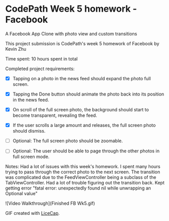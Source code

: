 # CodePath Week 5 homework - Facebook 
A Facebook App Clone with photo view and custom transitions

This project submission is CodePath's week 5 homework of Facebook by Kevin Zhu

Time spent: 10 hours spent in total

 Completed project requirements:

*[x] Tapping on a photo in the news feed should expand the photo full screen.
*[x] Tapping the Done button should animate the photo back into its position in the news feed.
*[x] On scroll of the full screen photo, the background should start to become transparent, revealing the feed.
*[x] If the user scrolls a large amount and releases, the full screen photo should dismiss.
*[ ] Optional: The full screen photo should be zoomable.
*[ ] Optional: The user should be able to page through the other photos in full screen mode.

 
Notes:
Had a lot of issues with this week's homework. I spent many hours trying to pass through the correct photo to the next screen. 
The transition was complicated due to the FeedViewController being a subclass of the TabViewController. 
Had a lot of trouble figuring out the transition back. Kept getting error "fatal error: unexpectedly found nil while unwrapping an Optional value" 

![Video Walkthrough](Finished FB Wk5.gif)

GIF created with [LiceCap](http://www.cockos.com/licecap/).
